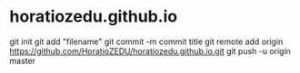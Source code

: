 # horatiozedu.github.io
git init
git add "filename"
git commit -m commit title
git remote add origin https://github.com/HoratioZEDU/horatiozedu.github.io.git
git push -u origin master